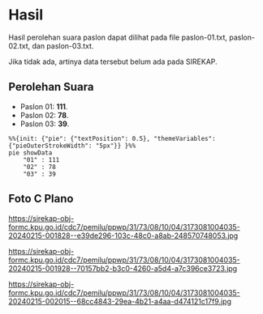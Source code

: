 # Hasil

Hasil perolehan suara paslon dapat dilihat pada file paslon-01.txt, paslon-02.txt, dan paslon-03.txt.

Jika tidak ada, artinya data tersebut belum ada pada SIREKAP.

## Perolehan Suara

 * Paslon 01: **111**.
 * Paslon 02: **78**.
 * Paslon 03: **39**.

```mermaid
%%{init: {"pie": {"textPosition": 0.5}, "themeVariables": {"pieOuterStrokeWidth": "5px"}} }%%
pie showData
    "01" : 111
    "02" : 78
    "03" : 39
```
## Foto C Plano

https://sirekap-obj-formc.kpu.go.id/cdc7/pemilu/ppwp/31/73/08/10/04/3173081004035-20240215-001828--e39de296-103c-48c0-a8ab-248570748053.jpg

https://sirekap-obj-formc.kpu.go.id/cdc7/pemilu/ppwp/31/73/08/10/04/3173081004035-20240215-001928--70157bb2-b3c0-4260-a5d4-a7c396ce3723.jpg

https://sirekap-obj-formc.kpu.go.id/cdc7/pemilu/ppwp/31/73/08/10/04/3173081004035-20240215-002015--68cc4843-29ea-4b21-a4aa-d474121c17f9.jpg
